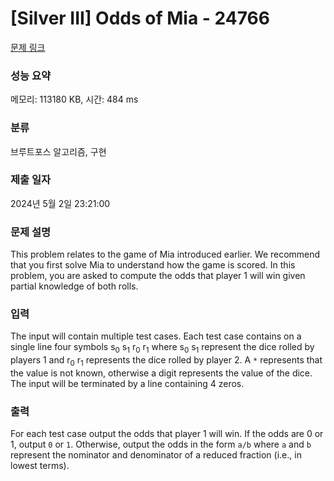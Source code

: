 # [Silver III] Odds of Mia - 24766 

[문제 링크](https://www.acmicpc.net/problem/24766) 

### 성능 요약

메모리: 113180 KB, 시간: 484 ms

### 분류

브루트포스 알고리즘, 구현

### 제출 일자

2024년 5월 2일 23:21:00

### 문제 설명

<p>This problem relates to the game of Mia introduced earlier. We recommend that you first solve Mia to understand how the game is scored. In this problem, you are asked to compute the odds that player 1 will win given partial knowledge of both rolls.</p>

### 입력 

 <p>The input will contain multiple test cases. Each test case contains on a single line four symbols s<sub>0</sub> s<sub>1</sub> r<sub>0</sub> r<sub>1</sub> where s<sub>0</sub> s<sub>1</sub> represent the dice rolled by players 1 and r<sub>0</sub> r<sub>1</sub> represents the dice rolled by player 2. A <code>*</code> represents that the value is not known, otherwise a digit represents the value of the dice. The input will be terminated by a line containing 4 zeros.</p>

### 출력 

 <p>For each test case output the odds that player 1 will win. If the odds are 0 or 1, output <code>0</code> or <code>1</code>. Otherwise, output the odds in the form <code>a/b</code> where <code>a</code> and <code>b</code> represent the nominator and denominator of a reduced fraction (i.e., in lowest terms).</p>

